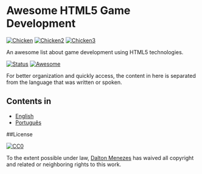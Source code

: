 # Awesome HTML5 Game Development
[![Chicken](https://github.com/daltonmenezes/pepper-the-chicken/blob/master/src/sprites/chicken.png)]()
[![Chicken2](https://github.com/daltonmenezes/pepper-the-chicken/blob/master/src/sprites/chicken2.png)]()
[![Chicken3](https://github.com/daltonmenezes/pepper-the-chicken/blob/master/src/sprites/chicken-hit.png)]()

An awesome list about game development using HTML5 technologies.

[![Status](https://img.shields.io/badge/status-in%20progress-orange.svg)](#)
[![Awesome](https://cdn.rawgit.com/sindresorhus/awesome/d7305f38d29fed78fa85652e3a63e154dd8e8829/media/badge.svg)](https://github.com/sindresorhus/awesome)

For better organization and quickly access, the content in here is separated from the language that was written or spoken.

## Contents in
- [English]()
- [Português]()

##License

[![CC0](https://i.creativecommons.org/l/by/4.0/88x31.png)](http://creativecommons.org/licenses/by/4.0/)

To the extent possible under law, [Dalton Menezes](http://github.com/daltonmenezes) has waived all copyright and related or neighboring rights to this work.
